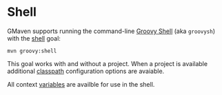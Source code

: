 <!--

    Copyright (c) 2006-present the original author or authors.

    Licensed under the Apache License, Version 2.0 (the "License");
    you may not use this file except in compliance with the License.
    You may obtain a copy of the License at

      http://www.apache.org/licenses/LICENSE-2.0

    Unless required by applicable law or agreed to in writing, software
    distributed under the License is distributed on an "AS IS" BASIS,
    WITHOUT WARRANTIES OR CONDITIONS OF ANY KIND, either express or implied.
    See the License for the specific language governing permissions and
    limitations under the License.

-->
# Shell

GMaven supports running the command-line [Groovy Shell](http://groovy.codehaus.org/Groovy+Shell)
(aka `groovysh`) with the [shell](shell-mojo.html) goal:

    mvn groovy:shell

This goal works with and without a project.  When a project is available additional [classpath](classpath.html)
configuration options are avaiable.

All context [variables](variables.html) are availble for use in the shell.
